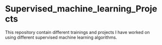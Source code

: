 # Supervised_machine_learning_Projects
This repository contain different trainings and projects I have worked on using different supervised machine learning algorithms.
